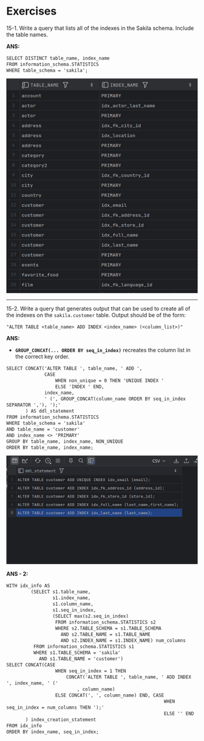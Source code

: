 # Exercises

15-1. Write a query that lists all of the indexes in the Sakila schema. Include the table names.

**ANS:**

```mysql
SELECT DISTINCT table_name, index_name
FROM information_schema.STATISTICS
WHERE table_schema = 'sakila';
```

![15-1_result_1](Imgs/15-1_result_1.png)

---

15-2. Write a query that generates output that can be used to create all of the indexes on the `sakila.customer` table. Output should be of the form:

```mysql
"ALTER TABLE <table_name> ADD INDEX <index_name> (<column_list>)"
```

**ANS:**

- **`GROUP_CONCAT(... ORDER BY seq_in_index)`** recreates the column list in the correct key order.

```mysql
SELECT CONCAT('ALTER TABLE ', table_name, ' ADD ',
              CASE
                  WHEN non_unique = 0 THEN 'UNIQUE INDEX '
                  ELSE 'INDEX ' END,
              index_name,
              ' (', GROUP_CONCAT(column_name ORDER BY seq_in_index SEPARATOR ','), ');'
       ) AS ddl_statement
FROM information_schema.STATISTICS
WHERE table_schema = 'sakila'
AND table_name = 'customer'
AND index_name <> 'PRIMARY'
GROUP BY table_name, index_name, NON_UNIQUE
ORDER BY table_name, index_name;
```

![15-2_Exe_Result_1](Imgs/15-2_Exe_Result_1.png)

**ANS - 2:**

```mysql
WITH idx_info AS
         (SELECT s1.table_name,
                 s1.index_name,
                 s1.column_name,
                 s1.seq_in_index,
                 (SELECT max(s2.seq_in_index)
                  FROM information_schema.STATISTICS s2
                  WHERE s2.TABLE_SCHEMA = s1.TABLE_SCHEMA
                    AND s2.TABLE_NAME = s1.TABLE_NAME
                    AND s2.INDEX_NAME = s1.INDEX_NAME) num_columns
          FROM information_schema.STATISTICS s1
          WHERE s1.TABLE_SCHEMA = 'sakila'
            AND s1.TABLE_NAME = 'customer')
SELECT CONCAT(CASE
                  WHEN seq_in_index = 1 THEN
                      CONCAT('ALTER TABLE ', table_name, ' ADD INDEX ', index_name, ' ('
                          , column_name)
                  ELSE CONCAT(', ', column_name) END, CASE
                                                          WHEN seq_in_index = num_columns THEN ');'
                                                          ELSE '' END
       ) index_creation_statement
FROM idx_info
ORDER BY index_name, seq_in_index;
```

